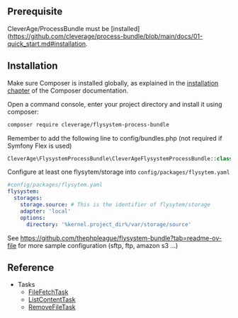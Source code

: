 ## Prerequisite

CleverAge/ProcessBundle must be [installed](https://github.com/cleverage/process-bundle/blob/main/docs/01-quick_start.md#installation.

## Installation

Make sure Composer is installed globally, as explained in the [installation chapter](https://getcomposer.org/doc/00-intro.md)
of the Composer documentation.

Open a command console, enter your project directory and install it using composer:

```bash
composer require cleverage/flysystem-process-bundle
```

Remember to add the following line to config/bundles.php (not required if Symfony Flex is used)

```php
CleverAge\FlysystemProcessBundle\CleverAgeFlysystemProcessBundle::class => ['all' => true],
```

Configure at least one flysytem/storage into `config/packages/flysytem.yaml`

```yaml
#config/packages/flysytem.yaml
flysystem:
  storages:
    storage.source: # This is the identifier of flysytem/storage
    adapter: 'local'
    options:
      directory: '%kernel.project_dir%/var/storage/source'
```

See https://github.com/thephpleague/flysystem-bundle?tab=readme-ov-file for more sample configuration (sftp, ftp, amazon s3 ...)


## Reference

- Tasks
  - [FileFetchTask](reference/tasks/01-FileFetchTask.md)
  - [ListContentTask](reference/tasks/02-ListContentTask.md)
  - [RemoveFileTask](reference/tasks/03-RemoveFileTask.md)
